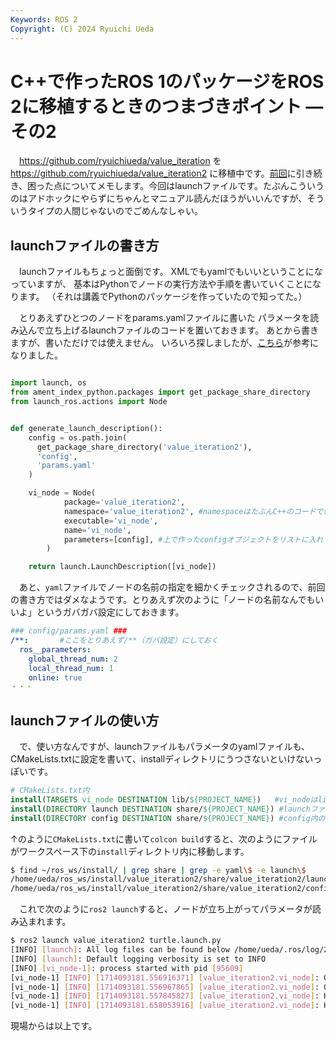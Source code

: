 ```yaml
---
Keywords: ROS 2
Copyright: (C) 2024 Ryuichi Ueda
---
```


# C++で作ったROS 1のパッケージをROS 2に移植するときのつまづきポイント ―その2

　https://github.com/ryuichiueda/value_iteration
を
https://github.com/ryuichiueda/value_iteration2
に移植中です。[前回](/?post=20240423)に引き続き、困った点についてメモします。今回はlaunchファイルです。たぶんこういうのはアドホックにやらずにちゃんとマニュアル読んだほうがいいんですが、そういうタイプの人間じゃないのでごめんなしゃい。

## launchファイルの書き方

　launchファイルもちょっと面倒です。
XMLでもyamlでもいいということになっていますが、
基本はPythonでノードの実行方法や手順を書いていくことになります。
（それは講義でPythonのパッケージを作っていたので知ってた。）

　とりあえずひとつのノードをparams.yamlファイルに書いた
パラメータを読み込んで立ち上げるlaunchファイルのコードを置いておきます。
あとから書きますが、書いただけでは使えません。
いろいろ探しましたが、[こちら](https://roboticsbackend.com/ros2-yaml-params/)が参考になりました。

```python

import launch, os
from ament_index_python.packages import get_package_share_directory
from launch_ros.actions import Node


def generate_launch_description():
    config = os.path.join(
      get_package_share_directory('value_iteration2'),
      'config',
      'params.yaml'
    )

    vi_node = Node(
            package='value_iteration2',
            namespace='value_iteration2', #namespaceはたぶんC++のコードで使ってないといけない
            executable='vi_node',
            name='vi_node',
            parameters=[config], #上で作ったconfigオブジェクトをリストに入れて指定
        )

    return launch.LaunchDescription([vi_node])
```

　あと、`yaml`ファイルでノードの名前の指定を細かくチェックされるので、前回の書き方ではダメなようです。とりあえず次のように「ノードの名前なんでもいいよ」というガバガバ設定にしておきます。

```yaml
### config/params.yaml ###
/**:       #ここをとりあえず/**（ガバ設定）にしておく
  ros__parameters:
    global_thread_num: 2
    local_thread_num: 1
    online: true
・・・
```

## launchファイルの使い方

　で、使い方なんですが、launchファイルもパラメータのyamlファイルも、CMakeLists.txtに設定を書いて、installディレクトリにうつさないといけないっぽいです。

```cmake
# CMakeLists.txt内
install(TARGETS vi_node DESTINATION lib/${PROJECT_NAME})   #vi_nodeはlibへ
install(DIRECTORY launch DESTINATION share/${PROJECT_NAME}) #launchファイルはshareへ
install(DIRECTORY config DESTINATION share/${PROJECT_NAME}) #config内のyamlファイルもshareへ
```

↑のように`CMakeLists.txt`に書いて`colcon build`すると、次のようにファイルがワークスペース下の`install`ディレクトリ内に移動します。

```bash
$ find ~/ros_ws/install/ | grep share | grep -e yaml\$ -e launch\$
/home/ueda/ros_ws/install/value_iteration2/share/value_iteration2/launch
/home/ueda/ros_ws/install/value_iteration2/share/value_iteration2/config/params.yaml
```

　これで次のように`ros2 launch`すると、ノードが立ち上がってパラメータが読み込まれます。

```bash
$ ros2 launch value_iteration2 turtle.launch.py
[INFO] [launch]: All log files can be found below /home/ueda/.ros/log/2024-04-26-09-59-41-519021-uedaP1g6-95608
[INFO] [launch]: Default logging verbosity is set to INFO
[INFO] [vi_node-1]: process started with pid [95609]
[vi_node-1] [INFO] [1714093181.556916371] [value_iteration2.vi_node]: Global thread num: 2 #params.yamlに書いた値が入っている
[vi_node-1] [INFO] [1714093181.556967865] [value_iteration2.vi_node]: Online: true   #同上
[vi_node-1] [INFO] [1714093181.557845827] [value_iteration2.vi_node]: Hell world!
[vi_node-1] [INFO] [1714093181.658053916] [value_iteration2.vi_node]: Hell world!
```

現場からは以上です。
